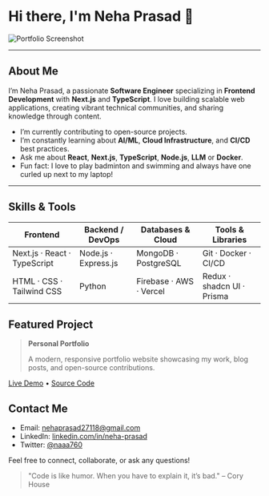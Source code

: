# Hi there, I'm Neha Prasad 👋

![Portfolio Screenshot](https://neha-portfolio-liart.vercel.app/og-image.png)

---

## About Me

I’m Neha Prasad, a passionate **Software Engineer** specializing in **Frontend Development** with **Next.js** and **TypeScript**. I love building scalable web applications, creating vibrant technical communities, and sharing knowledge through content.

*  I’m currently contributing to open-source projects.
*  I’m constantly learning about **AI/ML**, **Cloud Infrastructure**, and **CI/CD** best practices.
*  Ask me about **React**, **Next.js**, **TypeScript**, **Node.js**, **LLM** or **Docker**.
*  Fun fact: I love to play badminton and swimming and always have one curled up next to my laptop!

---

## Skills & Tools

| Frontend                     | Backend / DevOps     | Databases & Cloud       | Tools & Libraries          |
| ---------------------------- | -------------------- | ----------------------- | -------------------------- |
| Next.js · React · TypeScript | Node.js · Express.js | MongoDB · PostgreSQL    | Git · Docker · CI/CD       |
| HTML · CSS · Tailwind CSS    | Python               | Firebase · AWS · Vercel | Redux · shadcn UI · Prisma |


## Featured Project

> **Personal Portfolio**
>
> A modern, responsive portfolio website showcasing my work, blog posts, and open-source contributions.

 [Live Demo](https://neha-portfolio-liart.vercel.app/) • [Source Code](https://github.com/naaa760)


## Contact Me

* Email: [nehaprasad27118@gmail.com](nehaprasad27118@gmail.com)
* LinkedIn: [linkedin.com/in/neha-prasad](https://www.linkedin.com/in/neha-prasad-92499821b/)
* Twitter: [@naaa760](https://x.com/nehaaaa_6)

Feel free to connect, collaborate, or ask any questions!

> "Code is like humor. When you have to explain it, it’s bad." – Cory House
